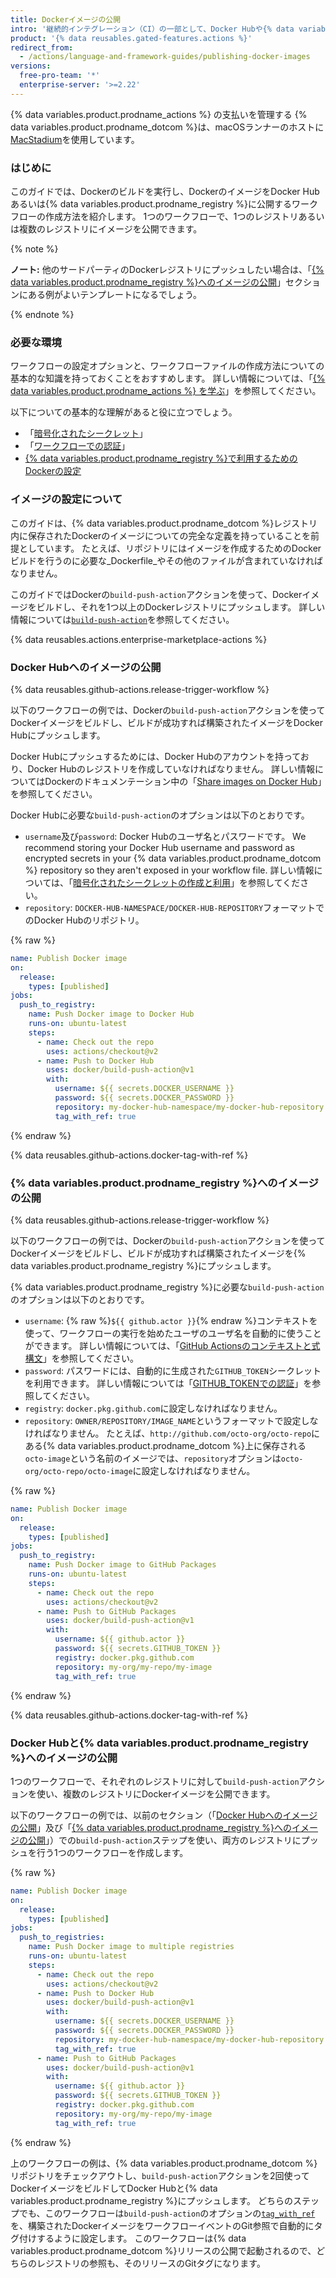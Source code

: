 ```yaml
---
title: Dockerイメージの公開
intro: '継続的インテグレーション（CI）の一部として、Docker Hubや{% data variables.product.prodname_registry %}といったレジストリに対しDockerイメージを公開できます。'
product: '{% data reusables.gated-features.actions %}'
redirect_from:
  - /actions/language-and-framework-guides/publishing-docker-images
versions:
  free-pro-team: '*'
  enterprise-server: '>=2.22'
---
```


{% data variables.product.prodname_actions %} の支払いを管理する
{% data variables.product.prodname_dotcom %}は、macOSランナーのホストに[MacStadium](https://www.macstadium.com/)を使用しています。

### はじめに

このガイドでは、Dockerのビルドを実行し、DockerのイメージをDocker Hubあるいは{% data variables.product.prodname_registry %}に公開するワークフローの作成方法を紹介します。 1つのワークフローで、1つのレジストリあるいは複数のレジストリにイメージを公開できます。

{% note %}

**ノート:** 他のサードパーティのDockerレジストリにプッシュしたい場合は、「[{% data variables.product.prodname_registry %}へのイメージの公開](#publishing-images-to-github-packages)」セクションにある例がよいテンプレートになるでしょう。

{% endnote %}

### 必要な環境

ワークフローの設定オプションと、ワークフローファイルの作成方法についての基本的な知識を持っておくことをおすすめします。 詳しい情報については、「[{% data variables.product.prodname_actions %} を学ぶ](/actions/learn-github-actions)」を参照してください。

以下についての基本的な理解があると役に立つでしょう。

- 「[暗号化されたシークレット](/actions/reference/encrypted-secrets)」
- 「[ワークフローでの認証](/actions/reference/authentication-in-a-workflow)」
- [{% data variables.product.prodname_registry %}で利用するためのDockerの設定](/packages/using-github-packages-with-your-projects-ecosystem/configuring-docker-for-use-with-github-packages)

### イメージの設定について

このガイドは、{% data variables.product.prodname_dotcom %}レジストリ内に保存されたDockerのイメージについての完全な定義を持っていることを前提としています。 たとえば、リポジトリにはイメージを作成するためのDockerビルドを行うのに必要な_Dockerfile_やその他のファイルが含まれていなければなりません。

このガイドではDockerの`build-push-action`アクションを使って、Dockerイメージをビルドし、それを1つ以上のDockerレジストリにプッシュします。 詳しい情報については[`build-push-action`](https://github.com/marketplace/actions/build-and-push-docker-images)を参照してください。

{% data reusables.actions.enterprise-marketplace-actions %}

### Docker Hubへのイメージの公開

{% data reusables.github-actions.release-trigger-workflow %}

以下のワークフローの例では、Dockerの`build-push-action`アクションを使ってDockerイメージをビルドし、ビルドが成功すれば構築されたイメージをDocker Hubにプッシュします。

Docker Hubにプッシュするためには、Docker Hubのアカウントを持っており、Docker Hubのレジストリを作成していなければなりません。 詳しい情報についてはDockerのドキュメンテーション中の「[Share images on Docker Hub](https://docs.docker.com/get-started/part3/)」を参照してください。

Docker Hubに必要な`build-push-action`のオプションは以下のとおりです。

* `username`及び`password`: Docker Hubのユーザ名とパスワードです。 We recommend storing your Docker Hub username and password as encrypted secrets in your {% data variables.product.prodname_dotcom %} repository so they aren't exposed in your workflow file. 詳しい情報については、「[暗号化されたシークレットの作成と利用](/actions/automating-your-workflow-with-github-actions/creating-and-using-encrypted-secrets)」を参照してください。
* `repository`: `DOCKER-HUB-NAMESPACE/DOCKER-HUB-REPOSITORY`フォーマットでのDocker Hubのリポジトリ。

{% raw %}
```yaml
name: Publish Docker image
on:
  release:
    types: [published]
jobs:
  push_to_registry:
    name: Push Docker image to Docker Hub
    runs-on: ubuntu-latest
    steps:
      - name: Check out the repo
        uses: actions/checkout@v2
      - name: Push to Docker Hub
        uses: docker/build-push-action@v1
        with:
          username: ${{ secrets.DOCKER_USERNAME }}
          password: ${{ secrets.DOCKER_PASSWORD }}
          repository: my-docker-hub-namespace/my-docker-hub-repository
          tag_with_ref: true
```
{% endraw %}

{% data reusables.github-actions.docker-tag-with-ref %}

### {% data variables.product.prodname_registry %}へのイメージの公開

{% data reusables.github-actions.release-trigger-workflow %}

以下のワークフローの例では、Dockerの`build-push-action`アクションを使ってDockerイメージをビルドし、ビルドが成功すれば構築されたイメージを{% data variables.product.prodname_registry %}にプッシュします。

{% data variables.product.prodname_registry %}に必要な`build-push-action`のオプションは以下のとおりです。

* `username`: {% raw %}`${{ github.actor }}`{% endraw %}コンテキストを使って、ワークフローの実行を始めたユーザのユーザ名を自動的に使うことができます。 詳しい情報については、「[GitHub Actionsのコンテキストと式構文](/actions/reference/context-and-expression-syntax-for-github-actions#github-context)」を参照してください。
* `password`: パスワードには、自動的に生成された`GITHUB_TOKEN`シークレットを利用できます。 詳しい情報については「[GITHUB_TOKENでの認証](/actions/automating-your-workflow-with-github-actions/authenticating-with-the-github_token)」を参照してください。
* `registry`: `docker.pkg.github.com`に設定しなければなりません。
* `repository`: `OWNER/REPOSITORY/IMAGE_NAME`というフォーマットで設定しなければなりません。 たとえば、`http://github.com/octo-org/octo-repo`にある{% data variables.product.prodname_dotcom %}上に保存される`octo-image`という名前のイメージでは、`repository`オプションは`octo-org/octo-repo/octo-image`に設定しなければなりません。

{% raw %}
```yaml
name: Publish Docker image
on:
  release:
    types: [published]
jobs:
  push_to_registry:
    name: Push Docker image to GitHub Packages
    runs-on: ubuntu-latest
    steps:
      - name: Check out the repo
        uses: actions/checkout@v2
      - name: Push to GitHub Packages
        uses: docker/build-push-action@v1
        with:
          username: ${{ github.actor }}
          password: ${{ secrets.GITHUB_TOKEN }}
          registry: docker.pkg.github.com
          repository: my-org/my-repo/my-image
          tag_with_ref: true

```
{% endraw %}

{% data reusables.github-actions.docker-tag-with-ref %}

### Docker Hubと{% data variables.product.prodname_registry %}へのイメージの公開

1つのワークフローで、それぞれのレジストリに対して`build-push-action`アクションを使い、複数のレジストリにDockerイメージを公開できます。

以下のワークフローの例では、以前のセクション（「[Docker Hubへのイメージの公開](#publishing-images-to-docker-hub)」及び「[{% data variables.product.prodname_registry %}へのイメージの公開](#publishing-images-to-github-packages)」）での`build-push-action`ステップを使い、両方のレジストリにプッシュを行う1つのワークフローを作成します。

{% raw %}
```yaml
name: Publish Docker image
on:
  release:
    types: [published]
jobs:
  push_to_registries:
    name: Push Docker image to multiple registries
    runs-on: ubuntu-latest
    steps:
      - name: Check out the repo
        uses: actions/checkout@v2
      - name: Push to Docker Hub
        uses: docker/build-push-action@v1
        with:
          username: ${{ secrets.DOCKER_USERNAME }}
          password: ${{ secrets.DOCKER_PASSWORD }}
          repository: my-docker-hub-namespace/my-docker-hub-repository
          tag_with_ref: true
      - name: Push to GitHub Packages
        uses: docker/build-push-action@v1
        with:
          username: ${{ github.actor }}
          password: ${{ secrets.GITHUB_TOKEN }}
          registry: docker.pkg.github.com
          repository: my-org/my-repo/my-image
          tag_with_ref: true
```
{% endraw %}

上のワークフローの例は、{% data variables.product.prodname_dotcom %}リポジトリをチェックアウトし、`build-push-action`アクションを2回使ってDockerイメージをビルドしてDocker Hubと{% data variables.product.prodname_registry %}にプッシュします。 どちらのステップでも、このワークフローは`build-push-action`のオプションの[`tag_with_ref`](https://github.com/marketplace/actions/build-and-push-docker-images#tag_with_ref)を、構築されたDockerイメージをワークフローイベントのGit参照で自動的にタグ付けするように設定します。 このワークフローは{% data variables.product.prodname_dotcom %}リリースの公開で起動されるので、どちらのレジストリの参照も、そのリリースのGitタグになります。

